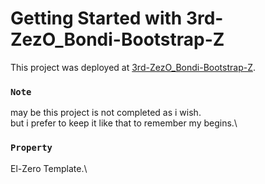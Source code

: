 # Getting Started with 3rd-ZezO_Bondi-Bootstrap-Z

This project was deployed at [3rd-ZezO_Bondi-Bootstrap-Z](https://asdmnf.github.io/3rd-ZezO_Bondi-Bootstrap-Z).

### `Note`

may be this project is not completed as i wish.\
but i prefer to keep it like that to remember my begins.\

### `Property`
El-Zero Template.\